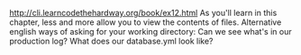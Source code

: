 http://cli.learncodethehardway.org/book/ex12.html
As you'll learn in this chapter, less and more allow you to view the contents of files.
Alternative english ways of asking for your working directory:
Can we see what's in our production log?
What does our database.yml look like?
